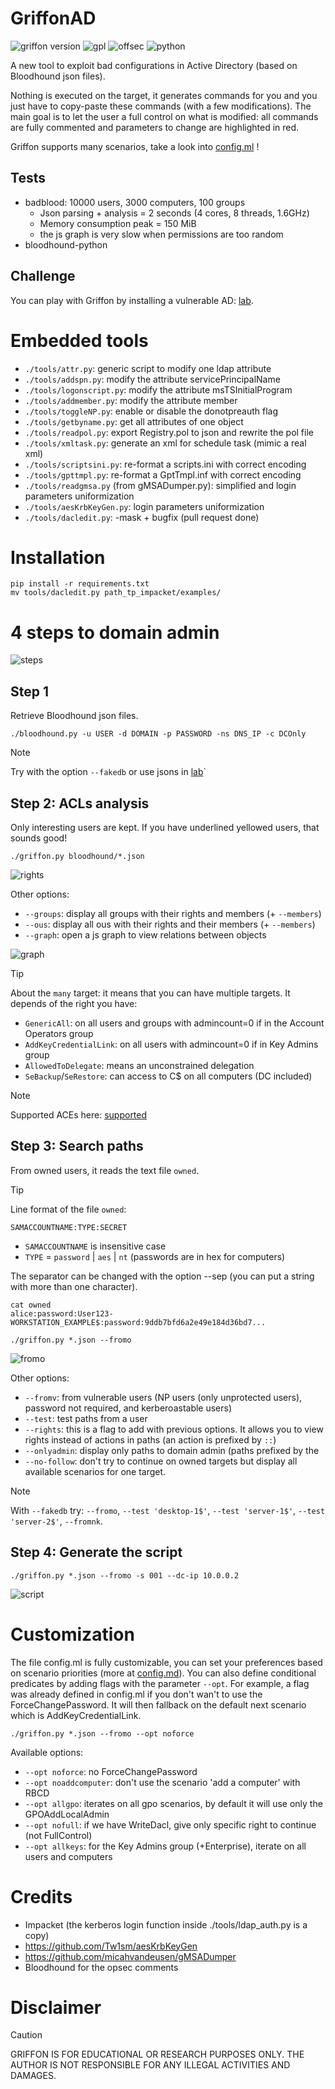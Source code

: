 GriffonAD
=========

![griffon version](/assets/version-0.3.svg?raw=true)
![gpl](/assets/gpl.svg?raw=true)
![offsec](/assets/offsec.svg?raw=true)
![python](/assets/python.svg?raw=true)

A new tool to exploit bad configurations in Active Directory (based on
Bloodhound json files).

Nothing is executed on the target, it generates commands for you and you just
have to copy-paste these commands (with a few modifications). The main goal is
to let the user a full control on what is modified: all commands are fully
commented and parameters to change are highlighted in red.

Griffon supports many scenarios, take a look into [config.ml](config.ml) !


Tests
-----

- badblood: 10000 users, 3000 computers, 100 groups
    - Json parsing + analysis = 2 seconds (4 cores, 8 threads, 1.6GHz)
    - Memory consumption peak = 150 MiB
    - the js graph is very slow when permissions are too random
- bloodhound-python

Challenge
---------

You can play with Griffon by installing a vulnerable AD: [lab](/lab/README.md).


Embedded tools
==============

- `./tools/attr.py`: generic script to modify one ldap attribute
- `./tools/addspn.py`: modify the attribute servicePrincipalName
- `./tools/logonscript.py`: modify the attribute msTSInitialProgram
- `./tools/addmember.py`: modify the attribute member
- `./tools/toggleNP.py`: enable or disable the donotpreauth flag
- `./tools/getbyname.py`: get all attributes of one object
- `./tools/readpol.py`: export Registry.pol to json and rewrite the pol file 
- `./tools/xmltask.py`: generate an xml for schedule task (mimic a real xml)
- `./tools/scriptsini.py`: re-format a scripts.ini with correct encoding
- `./tools/gpttmpl.py`: re-format a GptTmpl.inf with correct encoding
- `./tools/readgmsa.py` (from gMSADumper.py): simplified and login parameters uniformization
- `./tools/aesKrbKeyGen.py`: login parameters uniformization
- `./tools/dacledit.py`: -mask + bugfix (pull request done)


Installation
============

    pip install -r requirements.txt
    mv tools/dacledit.py path_tp_impacket/examples/


4 steps to domain admin
=======================

![steps](/assets/steps.svg?raw=true)

Step 1
------

Retrieve Bloodhound json files.

    ./bloodhound.py -u USER -d DOMAIN -p PASSWORD -ns DNS_IP -c DCOnly

> [!NOTE]
> Try with the option `--fakedb` or use jsons in [lab](/lab/README.md)`

Step 2: ACLs analysis
---------------------

Only interesting users are kept. If you have underlined yellowed users, that
sounds good!

    ./griffon.py bloodhound/*.json

![rights](/assets/hvt.png?raw=true)

Other options:

- `--groups`: display all groups with their rights and members (+ `--members`)
- `--ous`: display all ous with their rights and their members (+ `--members`)
- `--graph`: open a js graph to view relations between objects

![graph](/assets/graph.png?raw=true)

> [!TIP]
> About the `many` target: it means that you can have multiple targets.
> It depends of the right you have:
> 
> - `GenericAll`: on all users and groups with admincount=0 if in the Account
> Operators group
> - `AddKeyCredentialLink`: on all users with admincount=0 if in Key Admins group
> - `AllowedToDelegate`: means an unconstrained delegation
> - `SeBackup`/`SeRestore`: can access to C$ on all computers (DC included)

> [!NOTE]
> Supported ACEs here: [supported](/doc/supported.md)

Step 3: Search paths
--------------------

From owned users, it reads the text file `owned`.

> [!TIP]
> Line format of the file `owned`:
>
> `SAMACCOUNTNAME:TYPE:SECRET`
>
> - `SAMACCOUNTNAME` is insensitive case
> - `TYPE` = `password` | `aes` | `nt` (passwords are in hex for computers)
>
> The separator can be changed with the option --sep (you can put a string with
> more than one character).

    cat owned
    alice:password:User123-
    WORKSTATION_EXAMPLE$:password:9ddb7bfd6a2e49e184d36bd7...

    ./griffon.py *.json --fromo

![fromo](/assets/fromo.png?raw=true)

Other options:

- `--fromv`: from vulnerable users (NP users (only unprotected users), password
not required,  and kerberoastable users)
- `--test`: test paths from a user
- `--rights`: this is a flag to add with previous options. It allows you to view
rights instead of actions in paths (an action is prefixed by `::`)
- `--onlyadmin`: display only paths to domain admin (paths prefixed by the
- `--no-follow`: don't try to continue on owned targets but display all available
scenarios for one target.

> [!NOTE]
> With `--fakedb` try: `--fromo`, `--test 'desktop-1$'`, `--test 'server-1$'`,
> `--test 'server-2$'`, `--fromnk`.


Step 4: Generate the script
---------------------------

    ./griffon.py *.json --fromo -s 001 --dc-ip 10.0.0.2

![script](/assets/script.png?raw=true)


Customization
=============

The file config.ml is fully customizable, you can set your preferences based on
scenario priorities (more at [config.md](/doc/config.md)). You can also define
conditional predicates by adding flags with the parameter `--opt`. For example,
a flag was already defined in config.ml if you don't wan't to use the
ForceChangePassword. It will then fallback on the default next scenario which
is AddKeyCredentialLink.

    ./griffon.py *.json --fromo --opt noforce 

Available options:

- `--opt noforce`: no ForceChangePassword
- `--opt noaddcomputer`: don't use the scenario 'add a computer' with RBCD
- `--opt allgpo`: iterates on all gpo scenarios, by default it will use only the GPOAddLocalAdmin
- `--opt nofull`: if we have WriteDacl, give only specific right to continue (not FullControl)
- `--opt allkeys`: for the Key Admins group (+Enterprise), iterate on all users and computers


Credits
=======

- Impacket (the kerberos login function inside ./tools/ldap_auth.py is a copy)
- https://github.com/Tw1sm/aesKrbKeyGen
- https://github.com/micahvandeusen/gMSADumper
- Bloodhound for the opsec comments


Disclaimer
==========

> [!CAUTION]
> GRIFFON IS FOR EDUCATIONAL OR RESEARCH PURPOSES ONLY. THE AUTHOR IS NOT
> RESPONSIBLE FOR ANY ILLEGAL ACTIVITIES AND DAMAGES.
